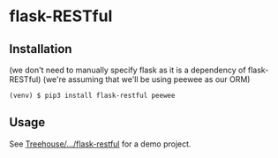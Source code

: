 flask-RESTful
=============

Installation
------------
(we don't need to manually specify flask as it is a dependency of flask-RESTful)
(we're assuming that we'll be using peewee as our ORM)
```console
(venv) $ pip3 install flask-restful peewee
```

Usage
-----
See [Treehouse/.../flask-restful](https://github.com/Crossroadsman/Treehouse/tree/master/Tracks/Flask/flask-restful) for a demo project.
